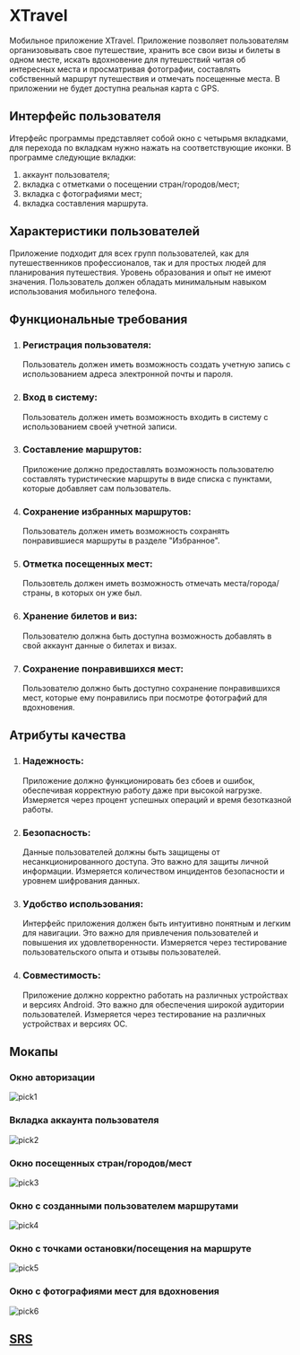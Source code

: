 # XTravel

Мобильное приложение XTravel. Приложение позволяет пользователям организовывать свое путешествие, хранить все свои визы и билеты в одном месте, искать вдохновение для путешествий читая об интересных места и просматривая фотографии, составлять собственный маршрут путешествия и отмечать посещенные места.
В приложении не будет доступна реальная карта с GPS.

## Интерфейс пользователя
Итерфейс программы представляет собой окно с четырьмя вкладками, для перехода по вкладкам нужно нажать на соответствующие иконки. В программе следующие вкладки:
1) аккаунт пользователя;
2) вкладка с отметками о посещении стран/городов/мест;
3) вкладка с фотографиями мест;
4) вкладка составления маршрута.
   
## Характеристики пользователей
Приложение подходит для всех групп пользователей, как для путешественников профессионалов, так и для простых людей для планирования путешествия. Уровень образования и опыт не имеют значения. Пользователь должен обладать минимальным навыком использования мобильного телефона.

## Функциональные требования
1. ### Регистрация пользователя:
   Пользователь должен иметь возможность создать учетную запись с использованием адреса
электронной почты и пароля.
2. ### Вход в систему:
   Пользователь должен иметь возможность входить в систему с использованием своей учетной записи.
3. ### Составление маршрутов:
   Приложение должно предоставлять возможность пользователю составлять туристические маршруты в виде списка с пунктами, которые добавляет сам пользователь.
4. ### Сохранение избранных маршрутов:
   Пользователь должен иметь возможность сохранять понравившиеся маршруты в разделе "Избранное".
5. ### Отметка посещенных мест:
   Пользовтель должен иметь возможность отмечать места/города/страны, в которых он уже был.
6. ### Хранение билетов и виз:
   Пользователю должна быть доступна возможность добавлять в свой аккаунт данные о билетах и визах.
7. ### Сохранение понравившихся мест:
   Пользователю должно быть доступно сохранение понравившихся мест, которые ему понравились при посмотре фотографий для вдохновения.

## Атрибуты качества
1. ### Надежность:
   Приложение должно функционировать без сбоев и ошибок, обеспечивая корректную работу даже при высокой нагрузке. Измеряется через процент успешных операций и время безотказной работы.
2. ### Безопасность:
   Данные пользователей должны быть защищены от несанкционированного доступа. Это важно для защиты личной информации. Измеряется количеством инцидентов безопасности и уровнем шифрования данных.
3. ### Удобство использования:
   Интерфейс приложения должен быть интуитивно понятным и легким для навигации. Это важно для привлечения пользователей и повышения их удовлетворенности. Измеряется через тестирование пользовательского опыта и отзывы пользователей.
4. ### Совместимость:
   Приложение должно корректно работать на различных устройствах и версиях Android. Это важно для обеспечения широкой аудитории пользователей. Измеряется через тестирование на различных устройствах и версиях ОС.
   
## Мокапы

### Окно авторизации
![pick1](https://github.com/user-attachments/assets/30388160-dbb0-4817-b9eb-48705a24821a)

### Вкладка аккаунта пользователя
![pick2](https://github.com/user-attachments/assets/80d3634d-949b-4e5a-98d3-fca2ff2f5ecb)

### Окно посещенных стран/городов/мест
![pick3](https://github.com/user-attachments/assets/7a19fb4b-76ec-49d0-bf49-f1b6b4509018)

### Окно с созданными пользователем маршрутами
![pick4](https://github.com/user-attachments/assets/f74cbc72-5e90-40fb-9eb8-d65cdab5639e)

### Окно с точками остановки/посещения на маршруте
![pick5](https://github.com/user-attachments/assets/3f77a1c7-bbcc-418d-ba9d-f790c3e5c846)

### Окно с фотографиями мест для вдохновения
![pick6](https://github.com/user-attachments/assets/f36b3629-df3d-47ca-8266-dac0f8ee5959)

## [SRS](https://github.com/user-attachments/files/17192989/Requirements_Document.pdf)
